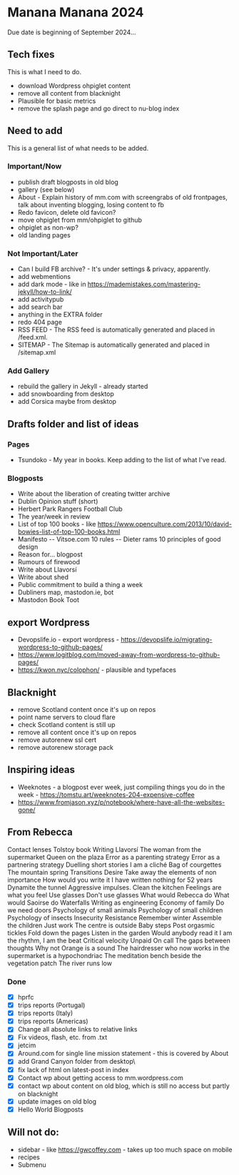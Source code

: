# Manana Manana 2024

Due date is beginning of September 2024...

## Tech fixes

This is what I need to do.

- download Wordpress ohpiglet content
- remove all content from blacknight
- Plausible for basic metrics
- remove the splash page and go direct to nu-blog index

## Need to add

This is a general list of what needs to be added.

### Important/Now

- publish draft blogposts in old blog
- gallery (see below)
- About - Explain history of mm.com with screengrabs of old frontpages, talk about inventing blogging, losing content to fb
- Redo favicon, delete old favicon?
- move ohpiglet from mm/ohpiglet to github
- ohpiglet as non-wp?
- old landing pages
  
### Not Important/Later

- Can I build FB archive? - It's under settings & privacy, apparently.
- add webmentions
- add dark mode - like in https://mademistakes.com/mastering-jekyll/how-to-link/
- add activitypub
- add search bar
- anything in the EXTRA folder
- redo 404 page
- RSS FEED - The RSS feed is automatically generated and placed in /feed.xml.
- SITEMAP - The Sitemap is automatically generated and placed in /sitemap.xml

### Add Gallery

- rebuild the gallery in Jekyll - already started
- add snowboarding from desktop
- add Corsica maybe from desktop

## Drafts folder and list of ideas

### Pages

- Tsundoko - My year in books. Keep adding to the list of what I've read.

### Blogposts

- Write about the liberation of creating twitter archive
- Dublin Opinion stuff (short)
- Herbert Park Rangers Football Club
- The year/week in review
- List of top 100 books - like https://www.openculture.com/2013/10/david-bowies-list-of-top-100-books.html
- Manifesto
-- Vitsoe.com 10 rules
-- Dieter rams 10 principles of good design
- Reason for... blogpost
- Rumours of firewood
- Write about Llavorsí
- Write about shed
- Public commitment to build a thing a week
- Dubliners map, mastodon.ie, bot
- Mastodon Book Toot

## export Wordpress

- Devopslife.io - export wordpress - https://devopslife.io/migrating-wordpress-to-github-pages/
- https://www.logitblog.com/moved-away-from-wordpress-to-github-pages/ 
- https://kwon.nyc/colophon/ - plausible and typefaces

## Blacknight

- remove Scotland content once it's up on repos
- point name servers to cloud flare
- check Scotland content is still up
- remove all content once it's up on repos
- remove autorenew ssl cert
- remove autorenew storage pack
  
## Inspiring ideas

- Weeknotes - a blogpost ever week, just compiling things you do in the week - https://tomstu.art/weeknotes-204-expensive-coffee
- https://www.fromjason.xyz/p/notebook/where-have-all-the-websites-gone/

## From Rebecca

Contact lenses
Tolstoy book
Writing
Llavorsí
The woman from the supermarket
Queen on the plaza
Error as a parenting strategy
Error as a partnering strategy
Duelling short stories
I am a cliché
Bag of courgettes
The mountain spring
Transitions
Desire
Take away the elements of non importance
How would you write it
I have written nothing for 52 years
Dynamite the tunnel
Aggressive impulses.
Clean the kitchen
Feelings are what you feel
Use glasses
Don't use glasses
What would Rebecca do
What would Saoirse do
Waterfalls
Writing as engineering
Economy of family
Do we need doors
Psychology of small animals
Psychology of small children
Psychology of insects
Insecurity
Resistance
Remember winter
Assemble the children
Just work
The centre is outside
Baby steps
Post orgasmic tickles
Fold down the pages
Listen in the garden
Would anybody read it
I am the rhythm, I am the beat
Critical velocity
Unpaid On call
The gaps between thoughts
Why not
Orange is a sound
The hairdresser who now works in the supermarket is a hypochondriac
The meditation bench beside the vegetation patch
The river runs low

### Done

- [X] hprfc
- [X] trips reports (Portugal)
- [X] trips reports (Italy)
- [X] trips reports (Americas)
- [X] Change all absolute links to relative links
- [X] Fix videos, flash, etc. from .txt
- [X] jetcim
- [X] Around.com for single line mission statement - this is covered by About
- [X] add Grand Canyon folder from desktop\
- [X] fix lack of html on latest-post in index
- [X] Contact wp about getting access to mm.wordpress.com
- [x] contact wp about content on old blog, which is still no access but partly on blacknight
- [x] update images on old blog
- [x] Hello World Blogposts

## Will not do:

- sidebar - like https://gwcoffey.com - takes up too much space on mobile
- recipes
- Submenu
